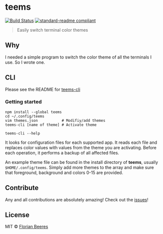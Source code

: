 # teems

[![Build Status](https://travis-ci.org/cideM/teems.svg?branch=master)](https://travis-ci.org/cideM/teems)
[![standard-readme compliant](https://img.shields.io/badge/standard--readme-OK-green.svg?style=flat-square)](https://github.com/RichardLitt/standard-readme)

> Easily switch terminal color themes

## Why

I needed a simple program to switch the color theme of all the terminals I use. So I wrote one.

## CLI

Please see the README for [teems-cli](https://github.com/cideM/teems-cli)

### Getting started

```shell
npm install --global teems
cd ~/.config/teems
vim themes.json           # Modifiy/add themes
teems-cli [name of theme] # Activate theme
```

```shell
teems-cli --help
```

It looks for configuration files for each supported app. It reads each file and replaces color values with values from the theme you are activating. Before each operation, it performs a backup of all affected files.

An example theme file can be found in the install directory of **teems**, usually `$HOME/.config/teems`. Simply add more themes to the array and make sure that foreground, background and colors 0-15 are provided.

## Contribute

Any and all contributions are absolutely amazing! Check out the [issues](https://github.com/cideM/teems/issues)!

## License

MIT © [Florian Beeres](https://github.com/cideM)
